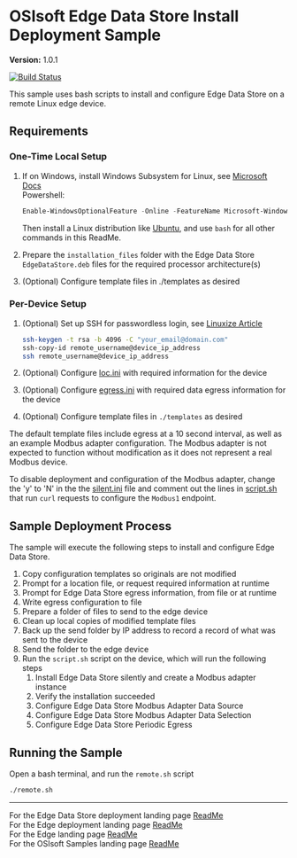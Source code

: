 # OSIsoft Edge Data Store Install Deployment Sample

**Version:** 1.0.1

[![Build Status](https://dev.azure.com/osieng/engineering/_apis/build/status/product-readiness/Edge/EDS_Install?branchName=master)](https://dev.azure.com/osieng/engineering/_build?definitionId=1415&branchName=master)

This sample uses bash scripts to install and configure Edge Data Store on a remote Linux edge device.

## Requirements

### One-Time Local Setup

1. If on Windows, install Windows Subsystem for Linux, see [Microsoft Docs](https://docs.microsoft.com/en-us/windows/wsl/install-win10)  
   Powershell:

   ```powershell
   Enable-WindowsOptionalFeature -Online -FeatureName Microsoft-Windows-Subsystem-Linux
   ```

   Then install a Linux distribution like [Ubuntu](https://www.microsoft.com/store/apps/9N9TNGVNDL3Q), and use `bash` for all other commands in this ReadMe.

1. Prepare the `installation_files` folder with the Edge Data Store `EdgeDataStore.deb` files for the required processor architecture(s)
1. (Optional) Configure template files in ./templates as desired

### Per-Device Setup

1. (Optional) Set up SSH for passwordless login, see [Linuxize Article](https://linuxize.com/post/how-to-setup-passwordless-ssh-login/)

   ```bash
   ssh-keygen -t rsa -b 4096 -C "your_email@domain.com"
   ssh-copy-id remote_username@device_ip_address
   ssh remote_username@device_ip_address
   ```

1. (Optional) Configure [loc.ini](loc.ini) with required information for the device
1. (Optional) Configure [egress.ini](egress.ini) with required data egress information for the device
1. (Optional) Configure template files in `./templates` as desired

The default template files include egress at a 10 second interval, as well as an example Modbus adapter configuration. The Modbus adapter is not expected to function without modification as it does not represent a real Modbus device.

To disable deployment and configuration of the Modbus adapter, change the 'y' to 'N' in the the [silent.ini](./templates/silent.ini) file and comment out the lines in [script.sh](./templates/script.sh) that run `curl` requests to configure the `Modbus1` endpoint.

## Sample Deployment Process

The sample will execute the following steps to install and configure Edge Data Store.

1. Copy configuration templates so originals are not modified
1. Prompt for a location file, or request required information at runtime
1. Prompt for Edge Data Store egress information, from file or at runtime
1. Write egress configuration to file
1. Prepare a folder of files to send to the edge device
1. Clean up local copies of modified template files
1. Back up the send folder by IP address to record a record of what was sent to the device
1. Send the folder to the edge device
1. Run the `script.sh` script on the device, which will run the following steps
   1. Install Edge Data Store silently and create a Modbus adapter instance
   1. Verify the installation succeeded
   1. Configure Edge Data Store Modbus Adapter Data Source
   1. Configure Edge Data Store Modbus Adapter Data Selection
   1. Configure Edge Data Store Periodic Egress

## Running the Sample

Open a bash terminal, and run the `remote.sh` script

```bash
./remote.sh
```

---

For the Edge Data Store deployment landing page [ReadMe](../)  
For the Edge deployment landing page [ReadMe](../../)  
For the Edge landing page [ReadMe](../../../)  
For the OSIsoft Samples landing page [ReadMe](https://github.com/osisoft/OSI-Samples)
